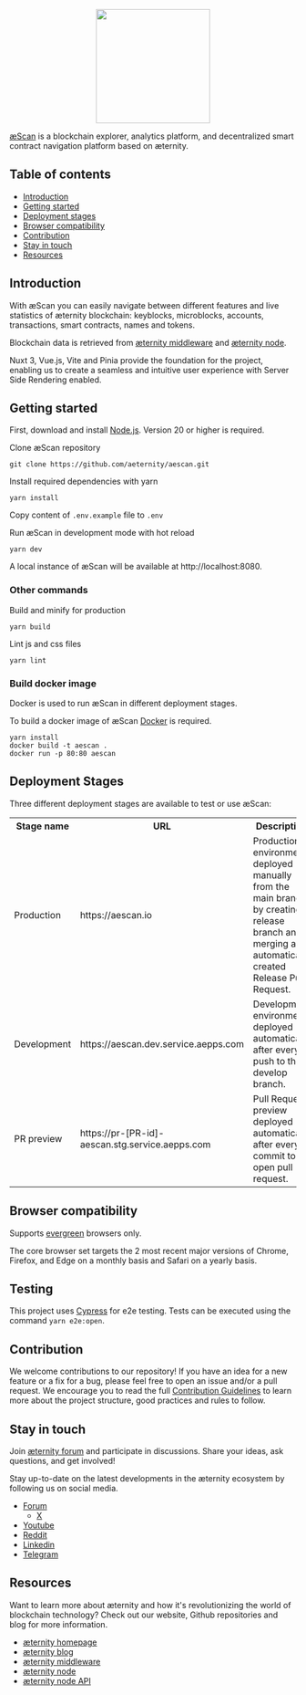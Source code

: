 <a href="https://aescan.io">
    <p align="center">
        <img src="https://user-images.githubusercontent.com/46789227/220656060-996be170-90b6-4f4d-99d2-0b0083c09fe3.png" width="200px" />
    </p>
</a>

<a href="https://aescan.io">æScan</a> is a blockchain explorer, analytics platform, and decentralized smart contract
navigation platform based on æternity.
</p>

## Table of contents

- [Introduction](#Introduction)
- [Getting started](#Getting-started)
- [Deployment stages](#Deployment-stages)
- [Browser compatibility](#Browser-compatibility)
- [Contribution](#Contribution)
- [Stay in touch](#Stay-in-touch)
- [Resources](#Resources)

## Introduction

With æScan you can easily navigate between different features and live statistics of æternity blockchain: keyblocks,
microblocks, accounts, transactions, smart contracts, names and tokens.

Blockchain data is retrieved from [æternity middleware](https://github.com/aeternity/ae_mdw)
and [æternity node](https://github.com/aeternity/aeternity).

Nuxt 3, Vue.js, Vite and Pinia provide the foundation for the project, enabling us to create a seamless and intuitive
user experience with Server Side Rendering enabled.

## Getting started

First, download and install [Node.js](https://nodejs.org/en/download). Version 20
or higher is required.

Clone æScan repository

```
git clone https://github.com/aeternity/aescan.git
```

Install required dependencies with yarn

```
yarn install
```

Copy content of `.env.example` file to `.env`

Run æScan in development mode with hot reload

```
yarn dev
```

A local instance of æScan will be available at http://localhost:8080.

### Other commands

Build and minify for production

```
yarn build
```

Lint js and css files

```
yarn lint
```

### Build docker image

Docker is used to run æScan in different deployment stages.

To build a docker image of æScan [Docker](https://www.docker.com) is required.

```
yarn install
docker build -t aescan .
docker run -p 80:80 aescan
```

## Deployment Stages

Three different deployment stages are available to test or use æScan:

<table>
    <tr>
        <th>Stage name</th>
        <th>URL</th>
        <th>Description</th>
    </tr>
    <tr>
        <td>Production</td>
        <td>https://aescan.io</td>
        <td>Production environment deployed manually from the main branch by creating a release branch and merging an automatically created Release Pull Request.</td>
    </tr>
    <tr>
        <td>Development</td>
        <td>https://aescan.dev.service.aepps.com</td>
        <td>Development environment deployed automatically after every push to the develop branch.</td>
    </tr>
    <tr>
        <td>PR preview</td>
        <td>https://pr-[PR-id]-aescan.stg.service.aepps.com</td>
        <td>Pull Request preview deployed automatically after every commit to an open pull request.</td>
    </tr>
</table>

## Browser compatibility

Supports [evergreen](https://nuxt.com/blog/v3#the-browser-and-nodejs-support) browsers only.

The core browser set targets the 2 most recent major versions of Chrome, Firefox, and Edge on a monthly basis and Safari
on a yearly basis.

## Testing

This project uses [Cypress](https://cypress.io/) for e2e testing. Tests can be executed using the
command ```yarn e2e:open```.

## Contribution

We welcome contributions to our repository! If you have an idea for a new feature or a fix for a bug, please feel free
to open an issue and/or a pull request. We encourage you to read the full [Contribution Guidelines](./CONTRIBUTING.md)
to learn more about the project structure, good practices and rules to follow.

## Stay in touch

Join [æternity forum](https://forum.aeternity.com) and participate in discussions. Share your ideas, ask questions, and
get involved!

Stay up-to-date on the latest developments in the æternity ecosystem by following us on social media.

- [Forum](https://forum.aeternity.com/)
  - [X](https://x.com/aeternity)
- [Youtube](https://www.youtube.com/@aeternityblockchain)
- [Reddit](https://www.reddit.com/r/Aeternity/)
- [Linkedin](https://www.linkedin.com/company/aeternity)
- [Telegram](https://telegram.me/aeternity)

## Resources

Want to learn more about æternity and how it's revolutionizing the world of blockchain technology? Check out our
website, Github repositories and blog for more information.

- [æternity homepage](https://www.aeternity.com)
- [æternity blog](https://blog.aeternity.com)
- [æternity middleware](https://github.com/aeternity/ae_mdw)
- [æternity node](https://github.com/aeternity/aeternity)
- [æternity node API](https://api-docs.aeternity.io)


